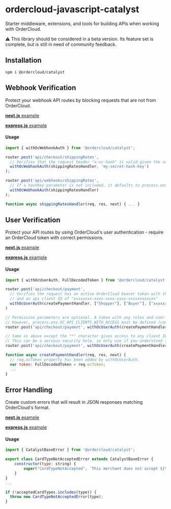 # ordercloud-javascript-catalyst
Starter middleware, extensions, and tools for building APIs when working with OrderCloud.

:warning: This library should be considered in a beta version. Its feature set is complete, but is still in need of community feedback.

## Installation
```
npm i @ordercloud/catalyst
```

## Webhook Verification
Protect your webhook API routes by blocking requests that are not from OrderCloud. 

[**next.js** example](./examples/next-js/pages/api/checkout/ordercalculate.ts#L8)  

[**express.js** example](./examples/express-js/src/checkoutIntegrationRoutes.ts#L14)

#### Usage

```js
import { withOcWebhookAuth } from '@ordercloud/catalyst';

router.post('api/checkout/shippingRates', 
  // Verifies that the request header "x-oc-hash" is valid given the secret key.
  withOcWebhookAuth(shippingRatesHandler, 'my-secret-hash-key')
);

router.post('api/webhooks/shippingRates', 
  // If a hashKey parameter is not included, it defaults to process.env.OC_WEBHOOK_HASH_KEY. 
  withOcWebhookAuth(shippingRatesHandler)
);

function async shippingRatesHandler(req, res, next) { ... }
```

## User Verification

Protect your API routes by using OrderCloud's user authentication - require an OrderCloud token with correct permissions. 

[**next.js** example](./examples/next-js/pages/api/user.ts#L14)  

[**express.js** example](./examples/express-js/src/GetUser.ts#L10)

#### Usage 

```js
import { withOcUserAuth, FullDecodedToken } from '@ordercloud/catalyst';

router.post('api/checkout/payment',
  // Verifies the request has an active OrderCloud bearer token with the "Shopper" role, the user type "Buyer"
  // and an api client ID of "xxxxxxxx-xxxx-xxxx-xxxx-xxxxxxxxxxxx"
  withOcUserAuth(createPaymentHandler, ["Shopper"], ["Buyer"], ["xxxxxxxx-xxxx-xxxx-xxxx-xxxxxxxxxxxx"])
)

// Permission parameters are optional. A token with any roles and user type can access this. 
// However, process.env.OC_API_CLIENTS_WITH_ACCESS must be defined (comma-separated). 
router.post('api/checkout/payment', withOcUserAuth(createPaymentHandler)) 

// Same as above except the "*" character gives access to any client ID. 
// This can be a serious security hole, so only use if you understand the consequences. 
router.post('api/checkout/payment', withOcUserAuth(createPaymentHandler, [], [], ["*"])) 

function async createPaymentHandler(req, res, next) { 
  // req.ocToken property has been added by withOcUserAuth.
  var token: FullDecodedToken = req.ocToken;
  ...
}
```

## Error Handling
Create custom errors that will result in JSON responses matching OrderCloud's format. 

[**next.js** example](./examples/next-js/pages/api/checkout/ordercalculate.ts#L8)  

[**express.js** example](./examples/express-js/src/app.ts#L40)

#### Usage

```js
import { CatalystBaseError } from '@ordercloud/catalyst';

export class CardTypeNotAcceptedError extends CatalystBaseError {
    constructor(type: string) {
        super("CardTypeNotAccepted", `This merchant does not accept ${type} type credit cards`, 400)
    }
}
...

if (!acceptedCardTypes.includes(type)) {
  throw new CardTypeNotAcceptedError(type);
}
```



